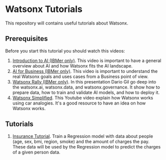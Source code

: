 # Watsonx Tutorials

This repository will contains useful tutorials about Watsonx.

## Prerequisites

Before you start this tutorial you should watch this videos:

1. [Introduction to AI (IBMer only)](https://yourlearning.ibm.com/activity/AB-5154E89444FC?planId=PLAN-402D037C5668&sectionId=SECTION-A&planIdFromParentTab=PLAN-70A7F1F8F66A&sectionIdFromParentTab=SECTION-A&planIdForChildTab=PLAN-402D037C5668). This video is important to have a general overview about AI and how Watsonx fits the AI landscape.
2. [AI for Business (IBMer only)](https://yourlearning.ibm.com/activity/AB-BA23EED9D99D?planId=PLAN-402D037C5668&sectionI%5B%E2%80%A6%5DromParentTab=SECTION-A&planIdForChildTab=PLAN-402D037C5668). This video is important to understand the real Watsonx goals and uses cases from a Business point of view.
3. [Watsonx Rally (IBMer only)](https://secure.video.ibm.com/channel/23354459). In this presentation Dario Gil go deep into the watsonx.ai, watsonx.data, and watsonx.governance. It show how to prepare data, how to train and validate AI models, and how to deploy it.
4. [Watsonx Simplified](https://www.youtube.com/watch?v=_hlXYn5cAhY). This Youtube video explain how Watsonx works using car analogies. It's a good resource to have an idea on how Watsonx works.

## Tutorials

1. [Insurance Tutorial](InsuranceTutorial/README.md). Train a Regression model with data about people (age, sex, bmi, region, smoke) and the amount of charges the pay. These data will be used by the Regression model to predict the charges of a given person data.
